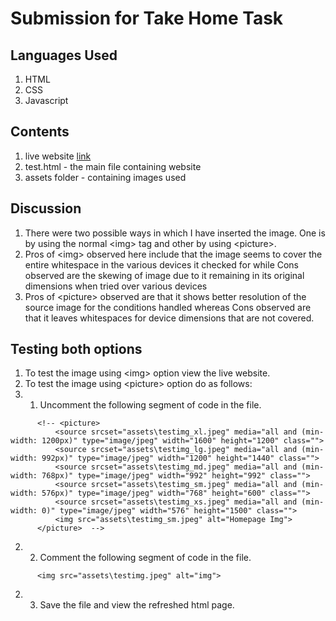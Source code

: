 # Submission for Take Home Task
## Languages Used
1. HTML
2. CSS
3. Javascript

## Contents
1. live website [link](https://www.example.com)
2. test.html - the main file containing website
3. assets folder - containing images used

## Discussion
1. There were two possible ways in which I have inserted the image. One is by using the normal &lt;img&gt; tag and other by using &lt;picture&gt;.
2. Pros of &lt;img&gt; observed here include that the image seems to cover the entire whitespace in the various devices it checked for while Cons observed are the skewing of image due to it remaining in its original dimensions when tried over various devices
3. Pros of &lt;picture&gt; observed are that it shows better resolution of the source image for the conditions handled whereas Cons observed are that it leaves whitespaces for device dimensions that are not covered.

## Testing both options
1. To test the image using &lt;img&gt; option view the live website.
2. To test the image using  &lt;picture&gt; option do as follows:
2. 1. Uncomment the following segment of code in the file.
  ```
        <!-- <picture>
            <source srcset="assets\testimg_xl.jpeg" media="all and (min-width: 1200px)" type="image/jpeg" width="1600" height="1200" class="">
            <source srcset="assets\testimg_lg.jpeg" media="all and (min-width: 992px)" type="image/jpeg" width="1200" height="1440" class="">
            <source srcset="assets\testimg_md.jpeg" media="all and (min-width: 768px)" type="image/jpeg" width="992" height="992" class="">
            <source srcset="assets\testimg_sm.jpeg" media="all and (min-width: 576px)" type="image/jpeg" width="768" height="600" class="">
            <source srcset="assets\testimg_xs.jpeg" media="all and (min-width: 0)" type="image/jpeg" width="576" height="1500" class=""> 
            <img src="assets\testimg_sm.jpeg" alt="Homepage Img">
        </picture>  -->
  ```
  2. 2.  Comment the following segment of code in the file.
  ```
        <img src="assets\testimg.jpeg" alt="img">
  ```
   2. 3.  Save the file and view the refreshed html page.
